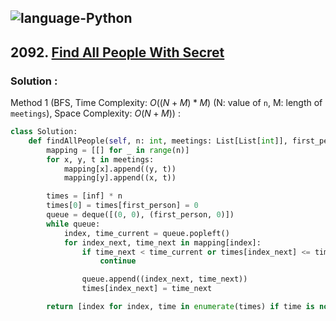 ![language-Python](https://img.shields.io/badge/%20-Python-ffd43b?style=for-the-badge&logo=PYTHON)
---

## 2092. [Find All People With Secret](https://leetcode.com/problems/find-all-people-with-secret)

### Solution :

Method 1 (BFS, Time Complexity: $O((N+M)*M)$ (N: value of `n`, M: length of `meetings`), Space Complexity: $O(N+M)$) :
```python
class Solution:
    def findAllPeople(self, n: int, meetings: List[List[int]], first_person: int) -> List[int]:
        mapping = [[] for _ in range(n)]
        for x, y, t in meetings:
            mapping[x].append((y, t))
            mapping[y].append((x, t))

        times = [inf] * n
        times[0] = times[first_person] = 0
        queue = deque([(0, 0), (first_person, 0)])
        while queue:
            index, time_current = queue.popleft()
            for index_next, time_next in mapping[index]:
                if time_next < time_current or times[index_next] <= time_next:
                    continue

                queue.append((index_next, time_next))
                times[index_next] = time_next

        return [index for index, time in enumerate(times) if time is not inf]
```
